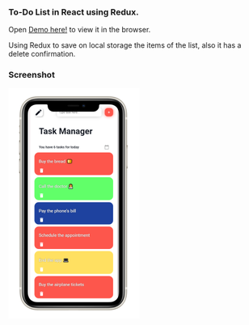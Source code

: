 ### To-Do List in React using Redux.

Open [Demo here!](https://nostalgic-jang-cb34bf.netlify.app/) to view it in the browser.

Using Redux to save on local storage the items of the list, also it has a delete confirmation.

### Screenshot

![TODO image](https://raw.githubusercontent.com/AndresCampuzano/Redux-To-Do-List/master/src/assets/images/phone.png)
